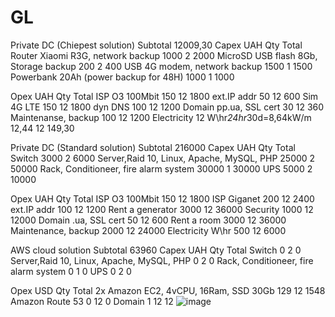 # GL
Private DC (Chiepest solution)		Subtotal	12009,30
Capex	UAH	Qty	Total
Router Xiaomi R3G, network backup	1000	2	2000
MicroSD USB flash 8Gb, Storage backup	200	2	400
USB 4G modem, network backup	1500	1	1500
Powerbank 20Ah (power backup for 48H)	1000	1	1000
			
Opex	UAH	Qty	Total
ISP O3 100Mbit	150	12	1800
ext.IP addr	50	12	600
Sim 4G LTE	150	12	1800
dyn DNS	100	12	1200
Domain pp.ua, SSL cert	30	12	360
Maintenanse, backup	100	12	1200
Electricity 12 W\hr*24hr*30d=8,64kW/m	12,44	12	149,30
			
Private DC (Standard solution)		Subtotal	216000
Capex	UAH	Qty	Total
Switch	3000	2	6000
Server,Raid 10, Linux, Apache, MySQL, PHP	25000	2	50000
Rack, Conditioneer, fire alarm system	30000	1	30000
UPS	5000	2	10000
			
Opex	UAH	Qty	Total
ISP O3 100Mbit	150	12	1800
ISP Giganet	200	12	2400
ext.IP addr	100	12	1200
Rent a generator	3000	12	36000
Security	1000	12	12000
Domain .ua, SSL cert	50	12	600
Rent a room	3000	12	36000
Maintenance, backup	2000	12	24000
Electricity W\hr	500	12	6000
			
AWS cloud solution		Subtotal	63960
Capex	UAH	Qty	Total
Switch	0	2	0
Server,Raid 10, Linux, Apache, MySQL, PHP	0	2	0
Rack, Conditioneer, fire alarm system	0	1	0
UPS	0	2	0
			
Opex	USD	Qty	Total
2x Amazon EC2, 4vCPU, 16Ram, SSD 30Gb	129	12	1548
Amazon Route 53	0	12	0
Domain	1	12	12
![image](https://user-images.githubusercontent.com/44306982/206914464-77612d00-6386-46e0-8026-ec62e64666d0.png)
